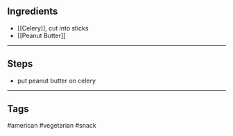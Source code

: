 ## Ingredients
- [[Celery]], cut into sticks
- [[Peanut Butter]]

---
## Steps
- put peanut butter on celery

---
## Tags
#american
#vegetarian 
#snack 